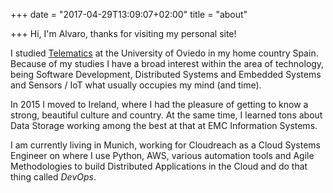 +++
date = "2017-04-29T13:09:07+02:00"
title = "about"

+++
Hi, I'm Alvaro, thanks for visiting my personal site!

I studied [Telematics](https://en.wikipedia.org/wiki/Telematics) at the University of Oviedo in my home country Spain. Because of my studies I have a broad interest within the area of technology, being Software Development, Distributed Systems and Embedded Systems and Sensors / IoT what usually occupies my mind (and time).

In 2015 I moved to Ireland, where I had the pleasure of getting to know a strong, beautiful culture and country. At the same time, I learned tons about Data Storage working among the best at that at EMC Information Systems.

I am currently living in Munich, working for Cloudreach as a Cloud Systems Engineer on where I use Python, AWS, various automation tools and Agile Methodologies to build Distributed Applications in the Cloud and do that thing called *DevOps*.
